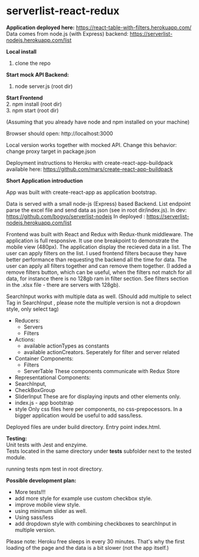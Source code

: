 # serverlist-react-redux

<b>Application deployed here:</b>
https://react-table-with-filters.herokuapp.com/
Data comes from node.js (with Express) backend:
https://serverlist-nodejs.herokuapp.com/list

<b>Local install</b>

1. clone the repo<br>

<b>Start mock API Backend:</b><br>
1. node server.js (root dir)

<b>Start Frontend</b><br>
2. npm install (root dir)<br>
3. npm start (root dir)<br>

(Assuming that you already have node and npm installed on your machine)

Browser should open: http://localhost:3000

Local version works together with mocked API.
Change this behavior: change proxy target in package.json

Deployment instructions to Heroku with create-react-app-buildpack available here:
https://github.com/mars/create-react-app-buildpack

<b>Short Application introduction </b>

App was built with create-react-app as application bootstrap.

Data is served with a small node-js (Express) based Backend.
List endpoint parse the excel file and send data as json (see in root dir/index.js).
In dev: https://github.com/bogyo/serverlist-nodejs
In deployed : https://serverlist-nodejs.herokuapp.com/list

Frontend was built with React and Redux with Redux-thunk middleware.
The application is full responsive. It use one breakpoint to demonstrate the mobile view (480px).
The application display the recieved data in a list. The user can apply filters on the list. I used frontend filters because they have better performance than requesting the backend all the time for data. The user can apply all filters together and can remove them together. (I added a remove filters button, which can be useful, when the filters not match for all data, for instance there is no 128gb ram in filter section. See filters section in the .xlsx file - there are servers with 128gb).

SearchInput works with multiple data as well. (Should add multiple to select Tag in SearchInput , please note the multiple version is not a dropdown style, only select tag)

- Reducers:
  - Servers
  - Filters
- Actions:
  - available actionTypes as constants
  - available actionCreators. Seperately for filter and server related
- Container Components:
  - Filters
  - ServerTable
  These components communicate with Redux Store
 - Representational Components:
  - SearchInput,
  - CheckBoxGroup
  - SliderInput
 These are for displaying inputs and other elements only.
 - index.js - app bootstrap
 - style
  Only css files here per components, no css-prepocessors. In a bigger application would be useful to add sass/less.

 Deployed files are under build directory. Entry point index.html.

 <b>Testing:</b><br>
  Unit tests with Jest and enzyime.<br>
  Tests located in the same directory under __tests__ subfolder next to the tested module.<br>

  running tests npm test in root directory.<br>

  <b>Possible development plan:</b><br>
  - More tests!!!
  - add more style for example use custom checkbox style.
  - improve mobile view style.
  - using minimum slider as well.
  - Using sass/less
  - add dropdown style with combining checkboxes to searchInput in multiple version.
  
  Please note: Heroku free sleeps in every 30 minutes. That's why the first loading of the page and the data is a bit slower (not the app itself.)
